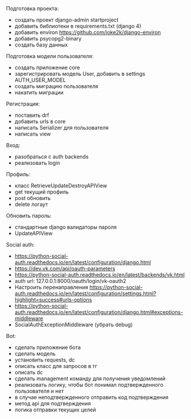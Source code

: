 Подготовка проекта:
- создать проект django-admin startproject
- добавить библиотеки в requirements.txt (django 4)
- добавить environ https://github.com/joke2k/django-environ
- добавить psycopg2-binary
- создать базу данных

Подготовка модели пользователя:
- создать приложение core
- зарегистрировать модель User, добавить в settings AUTH_USER_MODEL
- создать миграцию пользователя 
- накатить миграции

Регистрация:
- поставить drf
- добавить urls в core
- написать Serializer для пользователя
- написать view

Вход:
- разобраться с auth backends
- реализовать login

Профиль:
- класс RetrieveUpdateDestroyAPIView
- get текущий профиль
- post обновить 
- delete логаут 

Обновить пароль:
- стандартные django валидаторы пароля
- UpdateAPIView

Social auth:
- https://python-social-auth.readthedocs.io/en/latest/configuration/django.html 
- https://dev.vk.com/api/oauth-parameters
- https://python-social-auth.readthedocs.io/en/latest/backends/vk.html
- auth url: 127.0.0.1:8000/oauth/login/vk-oauth2
- Настроить перенаправления https://python-social-auth.readthedocs.io/en/latest/configuration/settings.html?highlight=success#urls-options
- https://python-social-auth.readthedocs.io/en/latest/configuration/django.html#exceptions-middleware
- SocialAuthExceptionMiddleware (убрать debug)

Bot:
- сделать приложение бота 
- сделать модель
- установить requests, dc
- описать класс для запросов в тг
- описать dc
- сделать management команду для получения уведомлений
- реализовать логику, чтобы бот понимал подтвержденного пользователя и нет
- в случае неподтвержденного отправить код подтверждения
- метод api для подтверждения 
- логика отправки текущих целей
